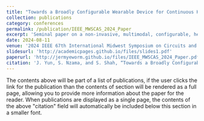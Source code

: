 ```yaml
---
title: "Towards a Broadly Configurable Wearable Device for Continuous Hemodynamic Monitoring"
collection: publications
category: conferences
permalink: /publication/IEEE_MWSCAS_2024_Paper
excerpt: 'Seminal paper on a non-invasive, multimodal, configurable, hemodynamic monitoring wearable device capable of onboard processing.'
date: 2024-08-11
venue: '2024 IEEE 67th International Midwest Symposium on Circuits and Systems (MWSCAS)'
slidesurl: 'http://academicpages.github.io/files/slides1.pdf'
paperurl: 'http://jermyeworm.github.io/files/IEEE_MWSCAS_2024_Paper.pdf'
citation: 'J. Yun, S. Nzama, and S. Shah, “Towards a Broadly Configurable Wearable Device for Continuous Hemodynamic Monitoring,” in _2024 IEEE 67th International Midwest Symposium on Circuits and Systems (MWSCAS)_, Aug. 2024, pp. 1309–1313, iSSN: 1558-3899. [Online]. Available: https://ieeexplore.ieee.org/document/10658959'
---
```


The contents above will be part of a list of publications, if the user clicks the link for the publication than the contents of section will be rendered as a full page, allowing you to provide more information about the paper for the reader. When publications are displayed as a single page, the contents of the above "citation" field will automatically be included below this section in a smaller font.
